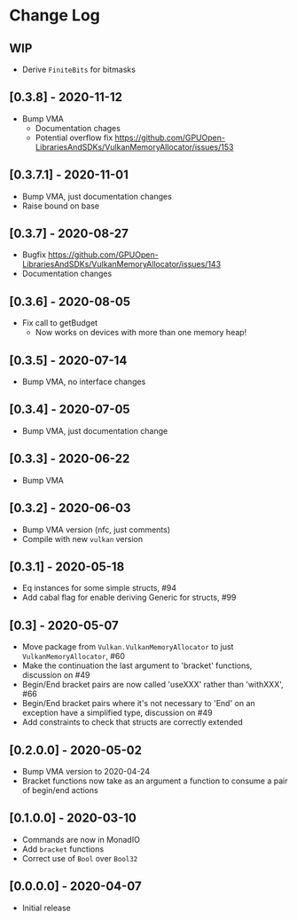 # Change Log

## WIP

- Derive `FiniteBits` for bitmasks

## [0.3.8] - 2020-11-12

- Bump VMA
  - Documentation chages
  - Potential overflow fix https://github.com/GPUOpen-LibrariesAndSDKs/VulkanMemoryAllocator/issues/153

## [0.3.7.1] - 2020-11-01

- Bump VMA, just documentation changes
- Raise bound on base

## [0.3.7] - 2020-08-27
  - Bugfix https://github.com/GPUOpen-LibrariesAndSDKs/VulkanMemoryAllocator/issues/143
  - Documentation changes

## [0.3.6] - 2020-08-05
  - Fix call to getBudget
    - Now works on devices with more than one memory heap!

## [0.3.5] - 2020-07-14
  - Bump VMA, no interface changes

## [0.3.4] - 2020-07-05
  - Bump VMA, just documentation change

## [0.3.3] - 2020-06-22
  - Bump VMA

## [0.3.2] - 2020-06-03
  - Bump VMA version (nfc, just comments)
  - Compile with new `vulkan` version

## [0.3.1] - 2020-05-18
  - Eq instances for some simple structs, #94
  - Add cabal flag for enable deriving Generic for structs, #99

## [0.3] - 2020-05-07
  - Move package from `Vulkan.VulkanMemoryAllocator` to just `VulkanMemoryAllocator`, #60
  - Make the continuation the last argument to 'bracket' functions, discussion
    on #49
  - Begin/End bracket pairs are now called 'useXXX' rather than 'withXXX', #66
  - Begin/End bracket pairs where it's not necessary to 'End' on an exception
    have a simplified type, discussion on #49
  - Add constraints to check that structs are correctly extended

## [0.2.0.0] - 2020-05-02
  - Bump VMA version to 2020-04-24
  - Bracket functions now take as an argument a function to consume a pair of
    begin/end actions

## [0.1.0.0] - 2020-03-10
  - Commands are now in MonadIO
  - Add `bracket` functions
  - Correct use of `Bool` over `Bool32`

## [0.0.0.0] - 2020-04-07
  - Initial release
